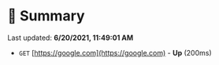 # 📖 Summary
Last updated: **6/20/2021, 11:49:01 AM**

- `GET` [https://google.com](https://google.com) - **Up** (200ms)
